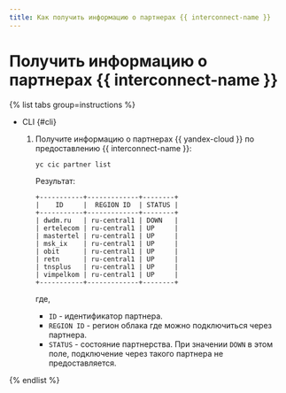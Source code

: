 ```yaml
---
title: Как получить информацию о партнерах {{ interconnect-name }}
---
```


# Получить информацию о партнерах {{ interconnect-name }}

{% list tabs group=instructions %}

- CLI {#cli}

  1. Получите информацию о партнерах {{ yandex-cloud }} по предоставлению {{ interconnect-name }}:

      ```bash
      yc cic partner list
      ```

      Результат:

      ```text
      +-----------+-------------+--------+
      |    ID     |  REGION ID  | STATUS |
      +-----------+-------------+--------+
      | dwdm.ru   | ru-central1 | DOWN   |
      | ertelecom | ru-central1 | UP     |
      | mastertel | ru-central1 | UP     |
      | msk_ix    | ru-central1 | UP     |
      | obit      | ru-central1 | UP     |
      | retn      | ru-central1 | UP     |
      | tnsplus   | ru-central1 | UP     |
      | vimpelkom | ru-central1 | UP     |
      +-----------+-------------+--------+
      ```

      где,
      * `ID` - идентификатор партнера.
      * `REGION ID` - регион облака где можно подключиться через партнера.
      * `STATUS` - состояние партнерства. При значении `DOWN` в этом поле, подключение через такого партнера не предоставляется.

{% endlist %}

